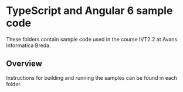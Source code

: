 # TypeScript and Angular 6 sample code 
These folders contain sample code used in the course IVT2.2 at Avans Informatica Breda.

## Overview 

Instructions for building and running the samples can be found in each folder.

